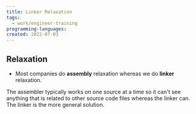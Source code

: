 ```yaml
---
title: Linker Relaxation
tags:
  - work/engineer-training
programming-languages: 
created: 2022-07-03
---
```

## Relaxation
- Most companies do **assembly** relaxation whereas we do **linker** relaxation.

The assembler typically works on one source at a time so it can't see anything that is related to other source code files whereas the linker can. The linker is the more general solution.
